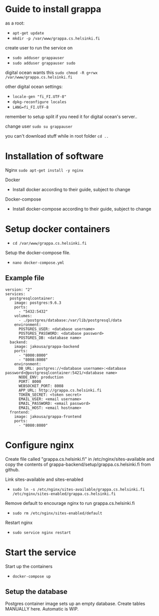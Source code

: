 # Guide to install grappa

as a root:
- `apt-get update`
- `mkdir -p /var/www/grappa.cs.helsinki.fi`

create user to run the service on 
- `sudo adduser grappauser`
- `sudo adduser grappauser sudo`

digital ocean wants this `sudo chmod -R g+rwx /var/www/grappa.cs.helsinki.fi`

other digital ocean settings:
- `locale-gen "fi_FI.UTF-8"`
- `dpkg-reconfigure locales`
- `LANG=fi_FI.UTF-8`

remember to setup split if you need it for digital ocean's server..

change user `sudo su grappauser`

you can't download stuff while in root folder `cd ..`

# Installation of software
Nginx
`sudo apt-get install -y nginx`

Docker
- Install docker according to their guide, subject to change

Docker-compose
- Install docker-compose according to their guide, subject to change

# Setup docker containers
- `cd /var/www/grappa.cs.helsinki.fi`

Setup the docker-compose file.
- `nano docker-compose.yml`
## Example file

```
version: "2"
services:
  postgresqlcontainer:
    image: postgres:9.6.3
    ports:
      - "5432:5432"
    volumes:
      - ./postgres/database:/var/lib/postgresql/data
    environment:
      POSTGRES_USER: <database username>
      POSTGRES_PASSWORD: <database password>
      POSTGRES_DB: <database name>
  backend:
    image: jakousa/grappa-backend
    ports:
      - "8000:8000"
      - "8008:8008"
    environment:
      DB_URL: postgres://<database username>:<database password>@postgresqlcontainer:5421/<database name>
      NODE_ENV: production
      PORT: 8000
      WEBSOCKET_PORT: 8008
      APP_URL: http://grappa.cs.helsinki.fi
      TOKEN_SECRET: <token secret>
      EMAIL_USER: <email username>
      EMAIL_PASSWORD: <email password>
      EMAIL_HOST: <email hostname>
  frontend:
    image: jakousa/grappa-frontend
    ports:
      - "8080:8080"
```
# Configure nginx
Create file called "grappa.cs.helsinki.fi" in /etc/nginx/sites-available and copy the contents of grappa-backend/setup/grappa.cs.helsinki.fi from github.

Link sites-available and sites-enabled 
- `sudo ln -s /etc/nginx/sites-available/grappa.cs.helsinki.fi /etc/nginx/sites-enabled/grappa.cs.helsinki.fi`

Remove default to encourage nginx to run grappa.cs.helsinki.fi 
- `sudo rm /etc/nginx/sites-enabled/default`

Restart nginx 
- `sudo service nginx restart`

# Start the service

Start up the containers 
- `docker-compose up`

## Setup the database

Postgres container image sets up an empty database. Create tables MANUALLY here. Automatic is WIP. 
